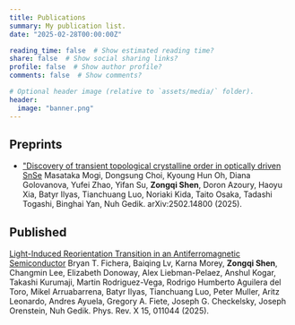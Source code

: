 ```yaml
---
title: Publications
summary: My publication list.
date: "2025-02-28T00:00:00Z"

reading_time: false  # Show estimated reading time?
share: false  # Show social sharing links?
profile: false  # Show author profile?
comments: false  # Show comments?

# Optional header image (relative to `assets/media/` folder).
header:
  image: "banner.png"
---
```


## Preprints
- ["Discovery of transient topological crystalline order in optically driven SnSe](https://arxiv.org/abs/2502.14800)
Masataka Mogi, Dongsung Choi, Kyoung Hun Oh, Diana Golovanova, Yufei Zhao, Yifan Su, **Zongqi Shen**, Doron Azoury, Haoyu Xia, Batyr Ilyas, Tianchuang Luo, Noriaki Kida, Taito Osaka, Tadashi Togashi, Binghai Yan, Nuh Gedik. arXiv:2502.14800 (2025).

## Published
[Light-Induced Reorientation Transition in an Antiferromagnetic Semiconductor](https://journals.aps.org/prx/abstract/10.1103/PhysRevX.15.011044)
Bryan T. Fichera, Baiqing Lv, Karna Morey, **Zongqi Shen**, Changmin Lee, Elizabeth Donoway, Alex Liebman-Pelaez, Anshul Kogar, Takashi Kurumaji, Martin Rodriguez-Vega, Rodrigo Humberto Aguilera del Toro, Mikel Arruabarrena, Batyr Ilyas, Tianchuang Luo, Peter Muller, Aritz Leonardo, Andres Ayuela, Gregory A. Fiete, Joseph G. Checkelsky, Joseph Orenstein, Nuh Gedik. Phys. Rev. X 15, 011044 (2025).

